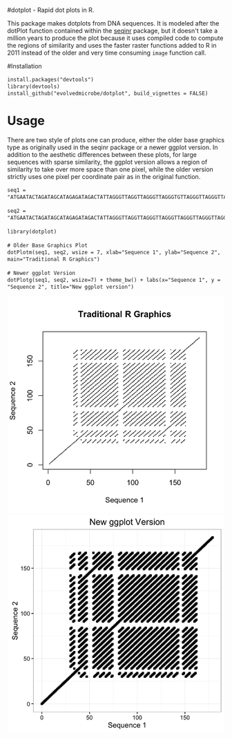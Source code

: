 #dotplot - Rapid dot plots in R.  

This package makes dotplots from DNA sequences.  It is modeled after the dotPlot function contained within the [seqinr](https://cran.r-project.org/web/packages/seqinr/index.html) package, but it doesn't take a million years to produce the plot because it uses compiled code to compute the regions of similarity and uses the faster raster functions added to R in 2011 instead of the older and very time consuming `image` function call.

#Installation

```
install.packages("devtools")
library(devtools)
install_github("evolvedmicrobe/dotplot", build_vignettes = FALSE)
```

# Usage

There are two style of plots one can produce, either the older base graphics type as originally used in the seqinr package or a newer ggplot version.  In addition to the aesthetic differences between these plots, for large sequences with sparse similarity, the ggplot version allows a region of similarity to take over more space than one pixel, while the older version strictly uses one pixel per coordinate pair as in the original function.

```
seq1 = "ATGAATACTAGATAGCATAGAGATAGACTATTAGGGTTAGGTTAGGGTTAGGGTGTTAGGGTTAGGGTTAGGGTTAGGGTTGGGTTAGGGTTAGGGTTAGGGTTAGGGTTAGGGTTAGGGTTAGGGTTAGGGTTAGGGTTAGGGTTAGGGGTTAGGGTTAGGGTTAGGGCCGCACCGAGCGCATACA"

seq2 = "ATGAATACTAGATAGCATAGAGATAGACTATTAGGGTTAGGTTAGGGTTAGGGTTAGGGTTAGGGTTAGGGTTAGGGTTAGGGTTAGGGTTGGGTTAGGGTTAGGGTTAGGGTTAGGGTTAGGGTTAGGGTTAGGGTTAGGGTTAGGGTGTTAGGGTTAGGGTTAGGGTTAGGGCCGCACCGAGCGCATACA"

library(dotplot)

# Older Base Graphics Plot
dotPlotm(seq1, seq2, wsize = 7, xlab="Sequence 1", ylab="Sequence 2", main="Traditional R Graphics")

# Newer ggplot Version
dotPlotg(seq1, seq2, wsize=7) + theme_bw() + labs(x="Sequence 1", y = "Sequence 2", title="New ggplot version")

```

![Original](https://raw.githubusercontent.com/evolvedmicrobe/dotplot/master/Traditional.png)
![New](https://raw.githubusercontent.com/evolvedmicrobe/dotplot/master/ggplot.png)

